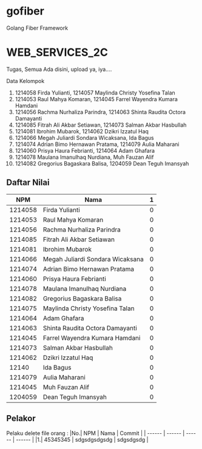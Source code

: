 # gofiber

Golang Fiber Framework

# WEB_SERVICES_2C

Tugas, Semua Ada disini, upload ya, iya....

Data Kelompok

1. 1214058 Firda Yulianti, 1214057 Maylinda Christy Yosefina Talan
2. 1214053 Raul Mahya Komaran, 1214045 Farrel Wayendra Kumara Hamdani
3. 1214056 Rachma Nurhaliza Parindra, 1214063 Shinta Raudita Octora Damayanti
4. 1214085 Fitrah Ali Akbar Setiawan, 1214073 Salman Akbar Hasbullah
5. 1214081 Ibrohim Mubarok, 1214062 Dzikri Izzatul Haq
6. 1214066 Megah Juliardi Sondara Wicaksana, Ida Bagus
7. 1214074 Adrian Bimo Hernawan Pratama, 1214079 Aulia Maharani
8. 1214060 Prisya Haura Febrianti, 1214064 Adam Ghafara
9. 1214078 Maulana Imanulhaq Nurdiana, Muh Fauzan Alif
10. 1214082 Gregorius Bagaskara Balisa, 1204059 Dean Teguh Imansyah


## Daftar Nilai 

| NPM      | Nama | 1 | 
| ----------- | ----------- | ----------- |
| 1214058      |Firda Yulianti | 0 |
| 1214053      |Raul Mahya Komaran | 0 |
| 1214056      |Rachma Nurhaliza Parindra | 0 |
| 1214085     |Fitrah Ali Akbar Setiawan | 0 |
| 1214081      |Ibrohim Mubarok | 0 |
| 1214066     |Megah Juliardi Sondara Wicaksana | 0 |
| 1214074     |Adrian Bimo Hernawan Pratama | 0 |
| 1214060    |Prisya Haura Febrianti | 0 |
| 1214078      |Maulana Imanulhaq Nurdiana | 0 |
| 1214082      |Gregorius Bagaskara Balisa | 0 |
| 1214075      |Maylinda Christy Yosefina Talan | 0 |
| 1214064      |Adam Ghafara | 0 |
| 1214063      |Shinta Raudita Octora Damayanti | 0 |
| 1214045      |Farrel Wayendra Kumara Hamdani | 0 |
| 1214073      |Salman Akbar Hasbullah | 0 |
| 1214062      |Dzikri Izzatul Haq | 0 |
| 12140      |Ida Bagus | 0 |
| 1214079      |Aulia Maharani | 0 |
| 1214045      |Muh Fauzan Alif | 0 |
| 1204059      |Dean Teguh Imansyah | 0 |







## Pelakor

Pelaku delete file orang :
|No.| NPM      | Nama | Commit |
| ------ | ------ | ------ | ------ |
|1.| 45345345 | sdgsdgsdgsdg | sdgsdgsdg |

